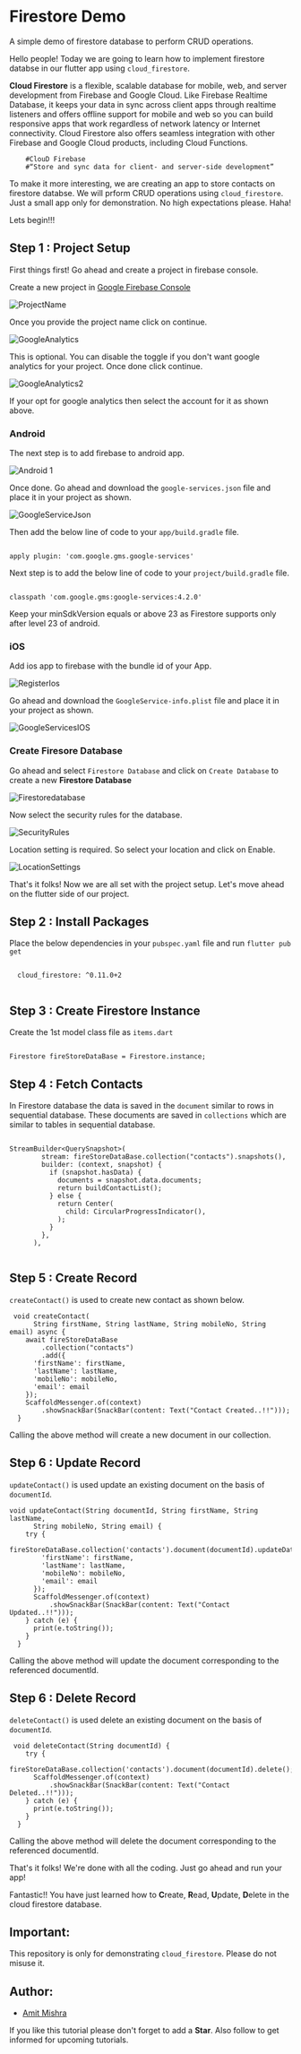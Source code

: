 # Firestore Demo

A simple demo of firestore database to perform CRUD operations.

Hello people! Today we are going to learn how to implement firestore databse in our flutter app using `cloud_firestore`.

**Cloud Firestore** is a flexible, scalable database for mobile, web, and server development from Firebase and Google Cloud. Like Firebase Realtime Database, it keeps your data in sync across client apps through realtime listeners and offers offline support for mobile and web so you can build responsive apps that work regardless of network latency or Internet connectivity. Cloud Firestore also offers seamless integration with other Firebase and Google Cloud products, including Cloud Functions.


        #ClouD Firebase
        #“Store and sync data for client- and server-side development”

To make it more interesting, we are creating an app to store contacts on firestore databse. We will prform CRUD operations using `cloud_firestore`. Just a small app only for demonstration. No high expectations please. Haha!

Lets begin!!!



## Step 1 : Project Setup

First things first! Go ahead and create a project in firebase console.

Create a new project in [Google Firebase Console](https://console.firebase.google.com/)

![ProjectName](ios/Runner/Assets.xcassets/AppIcon.appiconset/ProjectName.png)

Once you provide the project name click on continue.

![GoogleAnalytics](ios/Runner/Assets.xcassets/AppIcon.appiconset/GoogleAnalytics.png)

This is optional. You can disable the toggle if you don't want google analytics for your project. Once done click continue.

![GoogleAnalytics2](ios/Runner/Assets.xcassets/AppIcon.appiconset/GoogleAnalytics2.png)

If your opt for google analytics then select the account for it as shown above.

### Android

The next step is to add firebase to android app.

![Android 1](ios/Runner/Assets.xcassets/AppIcon.appiconset/Android%201.png)

Once done. Go ahead and download the `google-services.json` file and place it in your project as shown.

![GoogleServiceJson](ios/Runner/Assets.xcassets/AppIcon.appiconset/GoogleServiceJson.png)

Then add the below line of code to your `app/build.gradle` file.

```

apply plugin: 'com.google.gms.google-services'

```

Next step is to add the below line of code to your `project/build.gradle` file.

```

classpath 'com.google.gms:google-services:4.2.0'

```

Keep your minSdkVersion equals or above 23 as Firestore supports only after level 23 of android.

### iOS

Add ios app to firebase with the bundle id of your App.

![RegisterIos](ios/Runner/Assets.xcassets/AppIcon.appiconset/RegisterIos.png)

Go ahead and download the `GoogleService-info.plist` file and place it in your project as shown.

![GoogleServicesIOS](ios/Runner/Assets.xcassets/AppIcon.appiconset/GoogleServicesIOS.png)

### Create Firesore Database

Go ahead and select `Firestore Database` and click on `Create Database` to create a new **Firestore Database**

![Firestoredatabase](ios/Runner/Assets.xcassets/AppIcon.appiconset/Firestoredatabase.png)

Now select the security rules for the database.

![SecurityRules](ios/Runner/Assets.xcassets/AppIcon.appiconset/SecurityRules.png)

Location setting is required. So select your location and click on Enable.

![LocationSettings](ios/Runner/Assets.xcassets/AppIcon.appiconset/LocationSettings.png)

That's it folks! Now we are all set with the project setup. Let's move ahead on the flutter side of our project.


## Step 2 :  Install Packages

Place the below dependencies in your `pubspec.yaml` file and run `flutter pub get`
```
  
  cloud_firestore: ^0.11.0+2
  
```

## Step 3 : Create Firestore Instance

Create the 1st model class file as `items.dart`

```

Firestore fireStoreDataBase = Firestore.instance;

```

## Step 4 : Fetch Contacts

In Firestore database the data is saved in the `document` similar to rows in sequential database. These documents are saved in `collections` which are similar to tables in sequential database.

```

StreamBuilder<QuerySnapshot>(
        stream: fireStoreDataBase.collection("contacts").snapshots(),
        builder: (context, snapshot) {
          if (snapshot.hasData) {
            documents = snapshot.data.documents;
            return buildContactList();
          } else {
            return Center(
              child: CircularProgressIndicator(),
            );
          }
        },
      ),  
      
```

## Step 5 : Create Record

`createContact()` is used to create new contact as shown below.

```
 void createContact(
      String firstName, String lastName, String mobileNo, String email) async {
    await fireStoreDataBase
        .collection("contacts")
        .add({
      'firstName': firstName,
      'lastName': lastName,
      'mobileNo': mobileNo,
      'email': email
    });
    ScaffoldMessenger.of(context)
        .showSnackBar(SnackBar(content: Text("Contact Created..!!")));
  }
```

Calling the above method will create a new document in our collection.

## Step 6 : Update Record

`updateContact()` is used update an existing document on the basis of `documentId`.

```
void updateContact(String documentId, String firstName, String lastName,
      String mobileNo, String email) {
    try {
      fireStoreDataBase.collection('contacts').document(documentId).updateData({
        'firstName': firstName,
        'lastName': lastName,
        'mobileNo': mobileNo,
        'email': email
      });
      ScaffoldMessenger.of(context)
          .showSnackBar(SnackBar(content: Text("Contact Updated..!!")));
    } catch (e) {
      print(e.toString());
    }
  }
```

Calling the above method will update the document corresponding to the referenced documentId.

## Step 6 : Delete Record

`deleteContact()` is used delete an existing document on the basis of `documentId`.

```
 void deleteContact(String documentId) {
    try {
      fireStoreDataBase.collection('contacts').document(documentId).delete();
      ScaffoldMessenger.of(context)
          .showSnackBar(SnackBar(content: Text("Contact Deleted..!!")));
    } catch (e) {
      print(e.toString());
    }
  }
```

Calling the above method will delete the document corresponding to the referenced documentId.


That's it folks! We're done with all the coding. Just go ahead and run your app!

Fantastic!! You have just learned how to **C**reate, **R**ead, **U**pdate, **D**elete in the cloud firestore database.

## Important:

This repository is only for demonstrating `cloud_firestore`. Please do not misuse it.

## Author:

* [Amit Mishra](https://github.com/amitmishra7)

If you like this tutorial please don't forget to add a **Star**. Also follow to get informed for upcoming tutorials.
